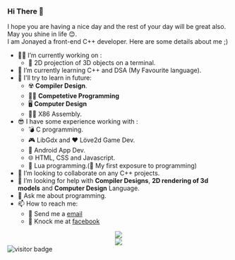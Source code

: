### Hi There 👋
I hope you are having a nice day and the rest of your day will be great also. May you shine in life 😊.</br>
I am Jonayed a front-end C++ developer.
Here are some details about me ;)

- 👨‍🔧 I’m currently working on :
  - 🍩 2D projection of 3D objects on a terminal.
- 🌱 I’m currently learning C++ and DSA (My Favourite language).
- 🚀 I'll try to learn in future:
  - ☢️ __Compiler Design__.
  - 🏃‍♂️ __Competetive Programming__
  - 🖥 __Computer Design__
  - 👨‍💻 X86 Assembly.
- 😎 I have some experience working with : 
  - 💣 C programming.
  - 🎮 LibGdx and ❤ Löve2d Game Dev.
  - 📱 Android App Dev.
  - 🌐 HTML, CSS and Javascript.
  - 🌙 Lua programming.(👶 My first exposure to programming)
- 🤝 I’m looking to collaborate on any C++ projects.
- 🤔 I’m looking for help with __Compiler Designs__, __2D rendering of 3d models__ and __Computer Design__ Language.
- 💬 Ask me about programming.
- 📫 How to reach me: 
  - 📧 Send me a [email](jonayedmohiuddin@gmail.com)
  - 📲 Knock me at [facebook](https://www.facebook.com/jonayedmohiuddin)

<div align="center">
  <img src="https://readme-jokes.vercel.app/api?bgColor=%23212529&textColor=%23ffddd2&qColor=%23f94144&aColor=%2390be6d&borderColor=%23f9c74f&codeColor=%23f9c74f">
</div>

<div align="center">
  <img src="https://github-readme-stats.vercel.app/api?username=JonayedMohiuddin&show_icons=true&theme=blue-green">
</div>

<img src="https://visitor-badge.laobi.icu/badge?page_id=JonayedMohiuddin" alt="visitor badge"/>


